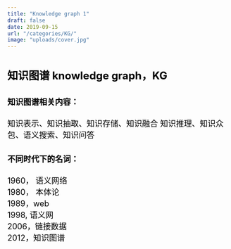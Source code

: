 ```yaml
---
title: "Knowledge graph 1"
draft: false
date: 2019-09-15
url: "/categories/KG/"
image: "uploads/cover.jpg"
---
```

# <font color=#000000 size=5 >知识图谱  knowledge graph，KG</font>
## <font color=#000000 size=4 >知识图谱相关内容：</font>
### <font color=#000000 size=4 >
知识表示、知识抽取、知识存储、知识融合 
知识推理、知识众包、语义搜索、知识问答  </font>
## <font color=#000000 size=4 >不同时代下的名词：</font>
### <font color=#000000 size=4>
1960， 语义网络  
1980， 本体论  
1989，web  
1998, 语义网  
2006，链接数据  
2012，知识图谱  </font>
